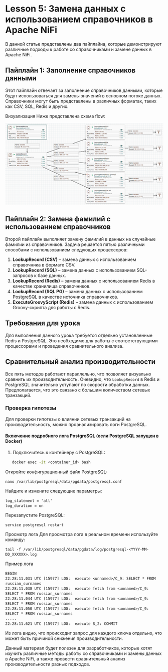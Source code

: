 # Lesson 5: Замена данных с использованием справочников в Apache NiFi

В данной статье представлены два пайплайна, которые демонстрируют различные подходы к работе со справочниками и замене данных в Apache NiFi.

## Пайплайн 1: Заполнение справочников данными
Этот пайплайн отвечает за заполнение справочников данными, которые будут использоваться для замены значений в основном потоке данных. Справочники могут быть представлены в различных форматах, таких как CSV, SQL, Redis и других.

Визуализация
Ниже представлена схема flow:

![NiFi Flow](pipeline.png)

## Пайплайн 2: Замена фамилий с использованием справочников
Второй пайплайн выполняет замену фамилий в данных на случайные фамилии из справочников. Задача решается пятью различными способами с использованием следующих процессоров:

1. **LookupRecord (CSV)** – замена данных с использованием справочника в формате CSV.
2. **LookupRecord (SQL)** – замена данных с использованием SQL-запросов к базе данных.
3. **LookupRecord (Redis)** – замена данных с использованием Redis в качестве хранилища справочников.
4. **LookupRecord (SQL PG)** – замена данных с использованием PostgreSQL в качестве источника справочников.
5. **ExecuteGroovyScript (Redis)** – замена данных с использованием Groovy-скрипта для работы с Redis.

## Требования для урока
Для выполнения данного урока требуется отдельно установленные Redis и PostgreSQL. Это необходимо для работы с соответствующими процессорами и проведения сравнительного анализа.

## Сравнительный анализ производительности
Все пять методов работают параллельно, что позволяет визуально сравнить их производительность. Очевидно, что `LookupRecord` в Redis и PostgreSQL значительно уступают по скорости обработки данных. Предполагается, что это связано с большим количеством сетевых транзакций.

### Проверка гипотезы
Для проверки гипотезы о влиянии сетевых транзакций на производительность, можно проанализировать логи PostgreSQL.

#### Включение подробного лога PostgreSQL (если PostgreSQL запущен в Docker)
1. Подключитесь к контейнеру с PostgreSQL:
```bash
   docker exec -it <container_id> bash
```
Откройте конфигурационный файл PostgreSQL:

```
nano /var/lib/postgresql/data/pgdata/postgresql.conf
```
Найдите и измените следующие параметры:

```
log_statement = 'all'
log_duration = on
```
Перезапустите PostgreSQL:

```
service postgresql restart
```
Просмотр лога
Для просмотра лога в реальном времени используйте команду:

```
tail -f /var/lib/postgresql/data/pgdata/log/postgresql-<YYYY-MM-DD_XXXXXX>.log
```
Пример лога
```
BEGIN
22:28:11.031 UTC [15977] LOG:  execute <unnamed>/C_9: SELECT * FROM russian_surnames
22:28:11.038 UTC [15977] LOG:  execute fetch from <unnamed>/C_9: SELECT * FROM russian_surnames
22:28:11.044 UTC [15977] LOG:  execute fetch from <unnamed>/C_9: SELECT * FROM russian_surnames
22:28:11.050 UTC [15977] LOG:  execute fetch from <unnamed>/C_9: SELECT * FROM russian_surnames
.....
22:28:11.621 UTC [15977] LOG:  execute S_2: COMMIT
```
Из лога видно, что происходит запрос для каждого ключа отдельно, что может быть причиной снижения производительности.

Данный материал будет полезен для разработчиков, которые хотят изучить различные методы работы со справочниками и замены данных в Apache NiFi, а также провести сравнительный анализ производительности разных подходов.
